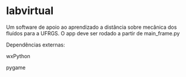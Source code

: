 # labvirtual
Um software de apoio ao aprendizado a distância sobre mecânica dos fluídos para a UFRGS.
O app deve ser rodado a partir de main_frame.py

Dependências externas:

wxPython

pygame
